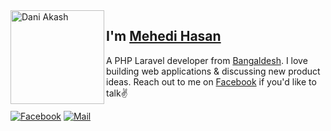 <img align="left" width="150" height="150" alt="Dani Akash" src="https://sdk.bitmoji.com/render/panel/20052909-102418244176_4-s5-v1.png?transparent=1&palette=1&scale=1"/>

## I'm [Mehedi Hasan][homepage]

A PHP Laravel developer from [Bangaldesh][about-bangladesh]. I love building web applications & discussing new product ideas. Reach out to me on [Facebook][Facebook] if you'd like to talk✌️

[![Facebook](https://img.shields.io/badge/Facebook-1877F2?style=for-the-badge&logo=facebook&logoColor=white)][facebook] [![Mail](https://img.shields.io/badge/Mail-D14836?style=for-the-badge&logo=gmail&logoColor=white)][mail]

</details>

[homepage]: https://github.com/mehedi-x
[facebook]: [https://www.facebook.com/mehedi673]
[whatsapp]: https://wa.me/8801627647776
[mail]: mailto:mehedi0213@gmail.com
[about-bangladesh]: https://www.google.com/search?q=bangladesh
